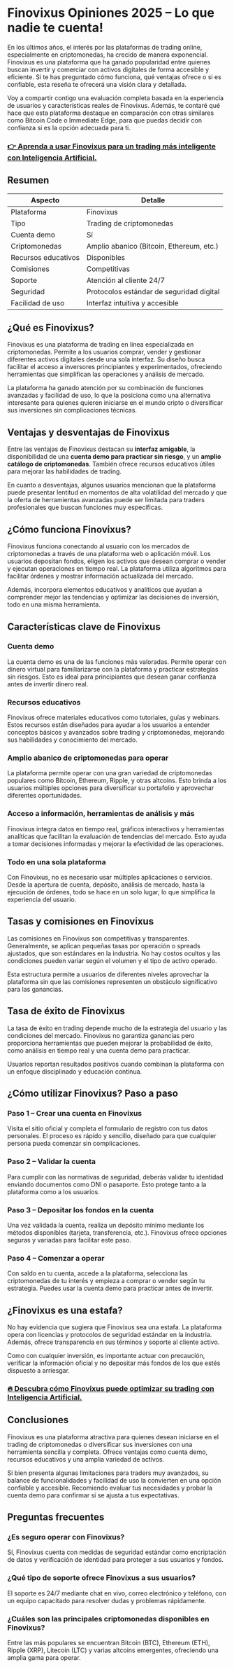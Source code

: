 # Finovixus Opiniones 2025 – Lo que nadie te cuenta!
 

En los últimos años, el interés por las plataformas de trading online, especialmente en criptomonedas, ha crecido de manera exponencial. Finovixus es una plataforma que ha ganado popularidad entre quienes buscan invertir y comerciar con activos digitales de forma accesible y eficiente. Si te has preguntado cómo funciona, qué ventajas ofrece o si es confiable, esta reseña te ofrecerá una visión clara y detallada.

Voy a compartir contigo una evaluación completa basada en la experiencia de usuarios y características reales de Finovixus. Además, te contaré qué hace que esta plataforma destaque en comparación con otras similares como Bitcoin Code o Immediate Edge, para que puedas decidir con confianza si es la opción adecuada para ti.

### [👉 Aprenda a usar Finovixus para un trading más inteligente con Inteligencia Artificial.](https://tinyurl.com/346hpw43)
## Resumen

| Aspecto                | Detalle                                    |
|-----------------------|--------------------------------------------|
| Plataforma            | Finovixus                                  |
| Tipo                  | Trading de criptomonedas                    |
| Cuenta demo           | Sí                                         |
| Criptomonedas         | Amplio abanico (Bitcoin, Ethereum, etc.)   |
| Recursos educativos   | Disponibles                                |
| Comisiones            | Competitivas                               |
| Soporte               | Atención al cliente 24/7                    |
| Seguridad             | Protocolos estándar de seguridad digital   |
| Facilidad de uso      | Interfaz intuitiva y accesible              |

## ¿Qué es Finovixus?

Finovixus es una plataforma de trading en línea especializada en criptomonedas. Permite a los usuarios comprar, vender y gestionar diferentes activos digitales desde una sola interfaz. Su diseño busca facilitar el acceso a inversores principiantes y experimentados, ofreciendo herramientas que simplifican las operaciones y análisis de mercado.

La plataforma ha ganado atención por su combinación de funciones avanzadas y facilidad de uso, lo que la posiciona como una alternativa interesante para quienes quieren iniciarse en el mundo cripto o diversificar sus inversiones sin complicaciones técnicas.

## Ventajas y desventajas de Finovixus

Entre las ventajas de Finovixus destacan su **interfaz amigable**, la disponibilidad de una **cuenta demo para practicar sin riesgo**, y un **amplio catálogo de criptomonedas**. También ofrece recursos educativos útiles para mejorar las habilidades de trading.

En cuanto a desventajas, algunos usuarios mencionan que la plataforma puede presentar lentitud en momentos de alta volatilidad del mercado y que la oferta de herramientas avanzadas puede ser limitada para traders profesionales que buscan funciones muy específicas.

## ¿Cómo funciona Finovixus?

Finovixus funciona conectando al usuario con los mercados de criptomonedas a través de una plataforma web o aplicación móvil. Los usuarios depositan fondos, eligen los activos que desean comprar o vender y ejecutan operaciones en tiempo real. La plataforma utiliza algoritmos para facilitar órdenes y mostrar información actualizada del mercado.

Además, incorpora elementos educativos y analíticos que ayudan a comprender mejor las tendencias y optimizar las decisiones de inversión, todo en una misma herramienta.

## Características clave de Finovixus

### Cuenta demo

La cuenta demo es una de las funciones más valoradas. Permite operar con dinero virtual para familiarizarse con la plataforma y practicar estrategias sin riesgos. Esto es ideal para principiantes que desean ganar confianza antes de invertir dinero real.

### Recursos educativos

Finovixus ofrece materiales educativos como tutoriales, guías y webinars. Estos recursos están diseñados para ayudar a los usuarios a entender conceptos básicos y avanzados sobre trading y criptomonedas, mejorando sus habilidades y conocimiento del mercado.

### Amplio abanico de criptomonedas para operar

La plataforma permite operar con una gran variedad de criptomonedas populares como Bitcoin, Ethereum, Ripple, y otras altcoins. Esto brinda a los usuarios múltiples opciones para diversificar su portafolio y aprovechar diferentes oportunidades.

### Acceso a información, herramientas de análisis y más

Finovixus integra datos en tiempo real, gráficos interactivos y herramientas analíticas que facilitan la evaluación de tendencias del mercado. Esto ayuda a tomar decisiones informadas y mejorar la efectividad de las operaciones.

### Todo en una sola plataforma

Con Finovixus, no es necesario usar múltiples aplicaciones o servicios. Desde la apertura de cuenta, depósito, análisis de mercado, hasta la ejecución de órdenes, todo se hace en un solo lugar, lo que simplifica la experiencia del usuario.

## Tasas y comisiones en Finovixus

Las comisiones en Finovixus son competitivas y transparentes. Generalmente, se aplican pequeñas tasas por operación o spreads ajustados, que son estándares en la industria. No hay costos ocultos y las condiciones pueden variar según el volumen y el tipo de activo operado.

Esta estructura permite a usuarios de diferentes niveles aprovechar la plataforma sin que las comisiones representen un obstáculo significativo para las ganancias.

## Tasa de éxito de Finovixus

La tasa de éxito en trading depende mucho de la estrategia del usuario y las condiciones del mercado. Finovixus no garantiza ganancias pero proporciona herramientas que pueden mejorar la probabilidad de éxito, como análisis en tiempo real y una cuenta demo para practicar.

Usuarios reportan resultados positivos cuando combinan la plataforma con un enfoque disciplinado y educación continua.

## ¿Cómo utilizar Finovixus? Paso a paso

### Paso 1 – Crear una cuenta en Finovixus

Visita el sitio oficial y completa el formulario de registro con tus datos personales. El proceso es rápido y sencillo, diseñado para que cualquier persona pueda comenzar sin complicaciones.

### Paso 2 – Validar la cuenta

Para cumplir con las normativas de seguridad, deberás validar tu identidad enviando documentos como DNI o pasaporte. Esto protege tanto a la plataforma como a los usuarios.

### Paso 3 – Depositar los fondos en la cuenta

Una vez validada la cuenta, realiza un depósito mínimo mediante los métodos disponibles (tarjeta, transferencia, etc.). Finovixus ofrece opciones seguras y variadas para facilitar este paso.

### Paso 4 – Comenzar a operar

Con saldo en tu cuenta, accede a la plataforma, selecciona las criptomonedas de tu interés y empieza a comprar o vender según tu estrategia. Puedes usar la cuenta demo para practicar antes de invertir.

## ¿Finovixus es una estafa?

No hay evidencia que sugiera que Finovixus sea una estafa. La plataforma opera con licencias y protocolos de seguridad estándar en la industria. Además, ofrece transparencia en sus términos y soporte al cliente activo.

Como con cualquier inversión, es importante actuar con precaución, verificar la información oficial y no depositar más fondos de los que estés dispuesto a arriesgar.

### [🔥 Descubra cómo Finovixus puede optimizar su trading con Inteligencia Artificial.](https://tinyurl.com/346hpw43)
## Conclusiones

Finovixus es una plataforma atractiva para quienes desean iniciarse en el trading de criptomonedas o diversificar sus inversiones con una herramienta sencilla y completa. Ofrece ventajas como cuenta demo, recursos educativos y una amplia variedad de activos.

Si bien presenta algunas limitaciones para traders muy avanzados, su balance de funcionalidades y facilidad de uso la convierten en una opción confiable y accesible. Recomiendo evaluar tus necesidades y probar la cuenta demo para confirmar si se ajusta a tus expectativas.

## Preguntas frecuentes

### ¿Es seguro operar con Finovixus?

Sí, Finovixus cuenta con medidas de seguridad estándar como encriptación de datos y verificación de identidad para proteger a sus usuarios y fondos.

### ¿Qué tipo de soporte ofrece Finovixus a sus usuarios?

El soporte es 24/7 mediante chat en vivo, correo electrónico y teléfono, con un equipo capacitado para resolver dudas y problemas rápidamente.

### ¿Cuáles son las principales criptomonedas disponibles en Finovixus?

Entre las más populares se encuentran Bitcoin (BTC), Ethereum (ETH), Ripple (XRP), Litecoin (LTC) y varias altcoins emergentes, ofreciendo una amplia gama para operar.